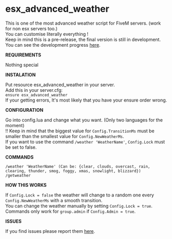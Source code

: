 # esx_advanced_weather  
This is one of the most advanced weather script for FiveM servers. (work for non esx servers too.)  
You can customise literally everything !  
Keep in mind this is a pre-release, the final version is still in development.   
You can see the development progress [here](https://github.com/Jardi-land/esx_advanced_weather/projects/1).  

**REQUIREMENTS**  

Nothing special  

**INSTALATION**  

Put resource esx_advanced_weather in your server.  
Add this in your server.cfg:  
```ensure esx_advanced_weather```   
If your getting errors, It's most likely that you have your ensure order wrong.  

**CONFIGURATION**  

Go into config.lua and change what you want. (Only two languages for the moment)  
!! Keep in mind that the biggest value for ```Config.TransitionMs``` must be smaller than the smallest value for ```Config.NewWeatherMs```.  
If you want to use the command ```/weather 'WeatherName'```, ```Config.Lock``` must be set to false.  

**COMMANDS**  

```
/weather 'WeatherName' (Can be: {clear, clouds, overcast, rain, clearing, thunder, smog, foggy, xmas, snowlight, blizzard})  
/getweather  
```

**HOW THIS WORKS**  

If ```Config.Lock = false``` the weather will change to a random one every ```Config.NewWeatherMs``` with a smooth transition.  
You can change the weather manually by setting ```Config.Lock = true```.  
Commands only work for ```group.admin``` if ```Config.Admin = true```.  

**ISSUES**  

If you find issues please report them [here](https://github.com/Jardi-land/esx_advanced_weather/issues).  
